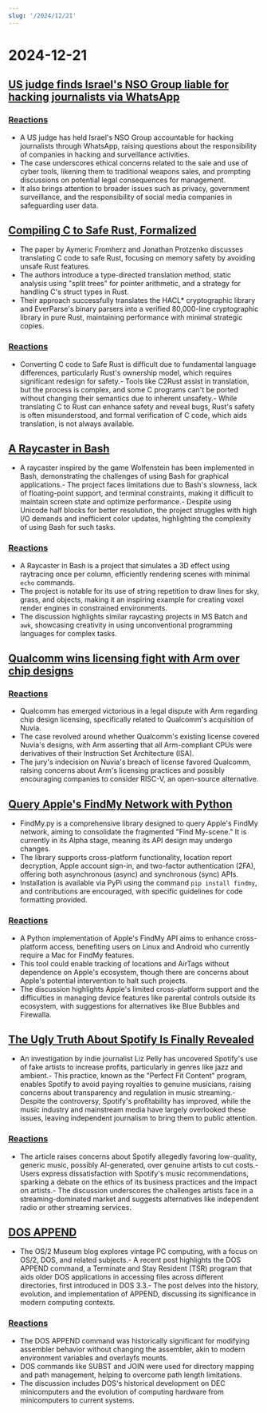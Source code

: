 ```yaml
---
slug: '/2024/12/21'
---
```


# 2024-12-21

## [US judge finds Israel's NSO Group liable for hacking journalists via WhatsApp](https://www.reuters.com/technology/cybersecurity/us-judge-finds-israels-nso-group-liable-hacking-whatsapp-lawsuit-2024-12-21/)

### [Reactions](https://news.ycombinator.com/item?id=42476828)

- A US judge has held Israel's NSO Group accountable for hacking journalists through WhatsApp, raising questions about the responsibility of companies in hacking and surveillance activities.
- The case underscores ethical concerns related to the sale and use of cyber tools, likening them to traditional weapons sales, and prompting discussions on potential legal consequences for management.
- It also brings attention to broader issues such as privacy, government surveillance, and the responsibility of social media companies in safeguarding user data.

## [Compiling C to Safe Rust, Formalized](https://arxiv.org/abs/2412.15042)

- The paper by Aymeric Fromherz and Jonathan Protzenko discusses translating C code to safe Rust, focusing on memory safety by avoiding unsafe Rust features.
- The authors introduce a type-directed translation method, static analysis using "split trees" for pointer arithmetic, and a strategy for handling C's struct types in Rust.
- Their approach successfully translates the HACL\* cryptographic library and EverParse's binary parsers into a verified 80,000-line cryptographic library in pure Rust, maintaining performance with minimal strategic copies.

### [Reactions](https://news.ycombinator.com/item?id=42476192)

- Converting C code to Safe Rust is difficult due to fundamental language differences, particularly Rust's ownership model, which requires significant redesign for safety.- Tools like C2Rust assist in translation, but the process is complex, and some C programs can't be ported without changing their semantics due to inherent unsafety.- While translating C to Rust can enhance safety and reveal bugs, Rust's safety is often misunderstood, and formal verification of C code, which aids translation, is not always available.

## [A Raycaster in Bash](https://github.com/izabera/pseudo3d)

- A raycaster inspired by the game Wolfenstein has been implemented in Bash, demonstrating the challenges of using Bash for graphical applications.- The project faces limitations due to Bash's slowness, lack of floating-point support, and terminal constraints, making it difficult to maintain screen state and optimize performance.- Despite using Unicode half blocks for better resolution, the project struggles with high I/O demands and inefficient color updates, highlighting the complexity of using Bash for such tasks.

### [Reactions](https://news.ycombinator.com/item?id=42475703)

- A Raycaster in Bash is a project that simulates a 3D effect using raytracing once per column, efficiently rendering scenes with minimal `echo` commands.
- The project is notable for its use of string repetition to draw lines for sky, grass, and objects, making it an inspiring example for creating voxel render engines in constrained environments.
- The discussion highlights similar raycasting projects in MS Batch and `awk`, showcasing creativity in using unconventional programming languages for complex tasks.

## [Qualcomm wins licensing fight with Arm over chip designs](https://www.bloomberg.com/news/articles/2024-12-20/qualcomm-wins-licensing-fight-with-arm-over-chip-designs)

### [Reactions](https://news.ycombinator.com/item?id=42475228)

- Qualcomm has emerged victorious in a legal dispute with Arm regarding chip design licensing, specifically related to Qualcomm's acquisition of Nuvia.
- The case revolved around whether Qualcomm's existing license covered Nuvia's designs, with Arm asserting that all Arm-compliant CPUs were derivatives of their Instruction Set Architecture (ISA).
- The jury's indecision on Nuvia's breach of license favored Qualcomm, raising concerns about Arm's licensing practices and possibly encouraging companies to consider RISC-V, an open-source alternative.

## [Query Apple's FindMy Network with Python](https://github.com/malmeloo/FindMy.py)

- FindMy.py is a comprehensive library designed to query Apple's FindMy network, aiming to consolidate the fragmented "Find My-scene." It is currently in its Alpha stage, meaning its API design may undergo changes.
- The library supports cross-platform functionality, location report decryption, Apple account sign-in, and two-factor authentication (2FA), offering both asynchronous (async) and synchronous (sync) APIs.
- Installation is available via PyPi using the command `pip install findmy`, and contributions are encouraged, with specific guidelines for code formatting provided.

### [Reactions](https://news.ycombinator.com/item?id=42479233)

- A Python implementation of Apple's FindMy API aims to enhance cross-platform access, benefiting users on Linux and Android who currently require a Mac for FindMy features.
- This tool could enable tracking of locations and AirTags without dependence on Apple's ecosystem, though there are concerns about Apple's potential intervention to halt such projects.
- The discussion highlights Apple's limited cross-platform support and the difficulties in managing device features like parental controls outside its ecosystem, with suggestions for alternatives like Blue Bubbles and Firewalla.

## [The Ugly Truth About Spotify Is Finally Revealed](https://www.honest-broker.com/p/the-ugly-truth-about-spotify-is-finally)

- An investigation by indie journalist Liz Pelly has uncovered Spotify's use of fake artists to increase profits, particularly in genres like jazz and ambient.- This practice, known as the "Perfect Fit Content" program, enables Spotify to avoid paying royalties to genuine musicians, raising concerns about transparency and regulation in music streaming.- Despite the controversy, Spotify's profitability has improved, while the music industry and mainstream media have largely overlooked these issues, leaving independent journalism to bring them to public attention.

### [Reactions](https://news.ycombinator.com/item?id=42478107)

- The article raises concerns about Spotify allegedly favoring low-quality, generic music, possibly AI-generated, over genuine artists to cut costs.- Users express dissatisfaction with Spotify's music recommendations, sparking a debate on the ethics of its business practices and the impact on artists.- The discussion underscores the challenges artists face in a streaming-dominated market and suggests alternatives like independent radio or other streaming services.

## [DOS APPEND](https://www.os2museum.com/wp/dos-append/)

- The OS/2 Museum blog explores vintage PC computing, with a focus on OS/2, DOS, and related subjects.- A recent post highlights the DOS APPEND command, a Terminate and Stay Resident (TSR) program that aids older DOS applications in accessing files across different directories, first introduced in DOS 3.3.- The post delves into the history, evolution, and implementation of APPEND, discussing its significance in modern computing contexts.

### [Reactions](https://news.ycombinator.com/item?id=42475011)

- The DOS APPEND command was historically significant for modifying assembler behavior without changing the assembler, akin to modern environment variables and overlayfs mounts.
- DOS commands like SUBST and JOIN were used for directory mapping and path management, helping to overcome path length limitations.
- The discussion includes DOS's historical development on DEC minicomputers and the evolution of computing hardware from minicomputers to current systems.

<head>
  <meta property="og:title" content="US judge finds Israel's NSO Group liable for hacking journalists via WhatsApp" />
  <meta property="og:type" content="website" />
  <meta property="og:image" content="https://og.cho.sh/api/og/?title=US%20judge%20finds%20Israel's%20NSO%20Group%20liable%20for%20hacking%20journalists%20via%20WhatsApp&subheading=Saturday%2C%20December%2021%2C%202024%3A%20Hacker%20News%20Summary" />
</head>
